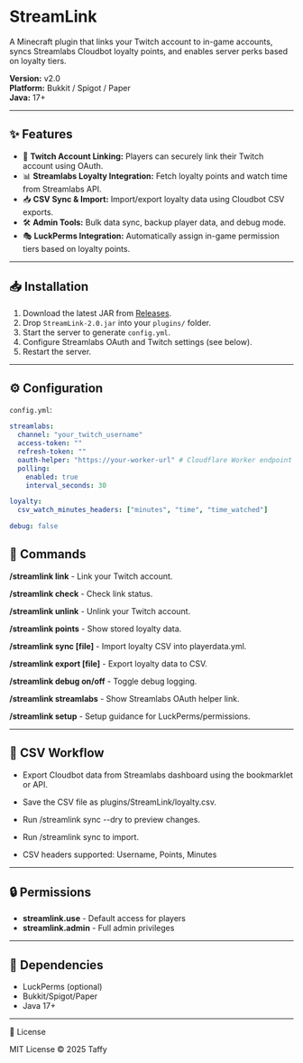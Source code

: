 # StreamLink
A Minecraft plugin that links your Twitch account to in-game accounts, syncs Streamlabs Cloudbot loyalty points, and enables server perks based on loyalty tiers.  

**Version:** v2.0  
**Platform:** Bukkit / Spigot / Paper  
**Java:** 17+  

---

## ✨ Features
- 🔗 **Twitch Account Linking:** Players can securely link their Twitch account using OAuth.  
- 📊 **Streamlabs Loyalty Integration:** Fetch loyalty points and watch time from Streamlabs API.  
- 📥 **CSV Sync & Import:** Import/export loyalty data using Cloudbot CSV exports.  
- 🛠️ **Admin Tools:** Bulk data sync, backup player data, and debug mode.  
- 🎭 **LuckPerms Integration:** Automatically assign in-game permission tiers based on loyalty points.  

---

## 📥 Installation
1. Download the latest JAR from [Releases](https://github.com/TheReal3xtinct/Streamlink/releases).
2. Drop `StreamLink-2.0.jar` into your `plugins/` folder.
3. Start the server to generate `config.yml`.
4. Configure Streamlabs OAuth and Twitch settings (see below).
5. Restart the server.

---

## ⚙️ Configuration
`config.yml`:

```yaml
streamlabs:
  channel: "your_twitch_username"
  access-token: ""
  refresh-token: ""
  oauth-helper: "https://your-worker-url" # Cloudflare Worker endpoint
  polling:
    enabled: true
    interval_seconds: 30

loyalty:
  csv_watch_minutes_headers: ["minutes", "time", "time_watched"]

debug: false

```

## 🔑 Commands
**/streamlink link**	- Link your Twitch account.

**/streamlink check**	-	Check link status.

**/streamlink unlink**	-	Unlink your Twitch account.

**/streamlink points**	-	Show stored loyalty data.

**/streamlink sync [file]**	-	Import loyalty CSV into playerdata.yml.

**/streamlink export [file]**	-	Export loyalty data to CSV.

**/streamlink debug on/off**	-	Toggle debug logging.

**/streamlink streamlabs**	-	Show Streamlabs OAuth helper link.

**/streamlink setup**	-	Setup guidance for LuckPerms/permissions.


---

## 📂 CSV Workflow

- Export Cloudbot data from Streamlabs dashboard using the bookmarklet or API.

- Save the CSV file as plugins/StreamLink/loyalty.csv.

- Run /streamlink sync --dry to preview changes.

- Run /streamlink sync to import.

- CSV headers supported:
Username, Points, Minutes

---

## 🔒 Permissions
- **streamlink.use** -	Default access for players
- **streamlink.admin** -	Full admin privileges

---

## 🧩 Dependencies
- LuckPerms (optional)
- Bukkit/Spigot/Paper
- Java 17+

---

📝 License

MIT License © 2025 Taffy
